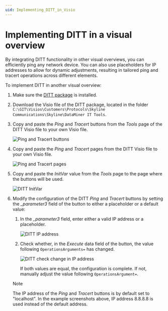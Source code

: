 ```yaml
---
uid: Implementing_DITT_in_Visio
---
```


# Implementing DITT in a visual overview

By integrating DITT functionality in other visual overviews, you can efficiently ping any network device. You can also use placeholders for IP addresses to allow for dynamic adjustments, resulting in tailored ping and tracert operations across different elements.

To implement DITT in another visual overview:

1. Make sure the [DITT package](xref:Installing_DITT) is installed.

1. Download the Visio file of the DITT package, located in the folder `C:\GIT\Visios\Customers\Protocols\Skyline Communications\Skyline\DataMiner IT Tools`.

1. Copy and paste the *Ping* and *Tracert* buttons from the *Tools* page of the DITT Visio file to your own Visio file.

   ![Ping and Tracert buttons](~/user-guide/images/DITT_Buttons.png)

1. Copy and paste the *Ping* and *Tracert* pages from the DITT Visio file to your own Visio file.

   ![Ping and Tracert pages](~/user-guide/images/DITT_Pages.png)

1. Copy and paste the *InitVar* value from the *Tools* page to the page where the buttons will be used.

   ![DITT InitVar](~/user-guide/images/DITT_Init_Vars.png)

1. Modify the configuration of the DITT *Ping* and *Tracert* buttons by setting the *_parameter3* field of the button to either a placeholder or a default value:

   1. In the *_parameter3* field, enter either a valid IP address or a placeholder.

      ![DITT IP address](~/user-guide/images/DITT_IP_Address.png)

   1. Check whether, in the *Execute* data field of the button, the value following `OperationsArguments=` has changed.

      ![DITT check change in IP address](~/user-guide/images/DITT_IP_Address_Check.png)

      If both values are equal, the configuration is complete. If not, manually adjust the value following `OperationsArgument=`.

   > [!NOTE]
   > The IP address of the *Ping* and *Tracert* buttons is by default set to "localhost". In the example screenshots above, IP address 8.8.8.8 is used instead of the default address.

